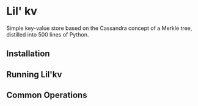 
Lil' kv
======
Simple key-value store based on the Cassandra concept of a Merkle tree,
distilled into 500 lines of Python.


Installation
------------



Running Lil'kv
--------------




Common Operations
-----------------
